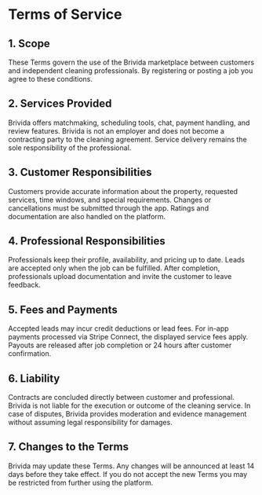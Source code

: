 # Terms of Service

## 1. Scope
These Terms govern the use of the Brivida marketplace between customers and independent cleaning professionals. By registering or posting a job you agree to these conditions.

## 2. Services Provided
Brivida offers matchmaking, scheduling tools, chat, payment handling, and review features. Brivida is not an employer and does not become a contracting party to the cleaning agreement. Service delivery remains the sole responsibility of the professional.

## 3. Customer Responsibilities
Customers provide accurate information about the property, requested services, time windows, and special requirements. Changes or cancellations must be submitted through the app. Ratings and documentation are also handled on the platform.

## 4. Professional Responsibilities
Professionals keep their profile, availability, and pricing up to date. Leads are accepted only when the job can be fulfilled. After completion, professionals upload documentation and invite the customer to leave feedback.

## 5. Fees and Payments
Accepted leads may incur credit deductions or lead fees. For in-app payments processed via Stripe Connect, the displayed service fees apply. Payouts are released after job completion or 24 hours after customer confirmation.

## 6. Liability
Contracts are concluded directly between customer and professional. Brivida is not liable for the execution or outcome of the cleaning service. In case of disputes, Brivida provides moderation and evidence management without assuming legal responsibility for damages.

## 7. Changes to the Terms
Brivida may update these Terms. Any changes will be announced at least 14 days before they take effect. If you do not accept the new Terms you may be restricted from further using the platform.
